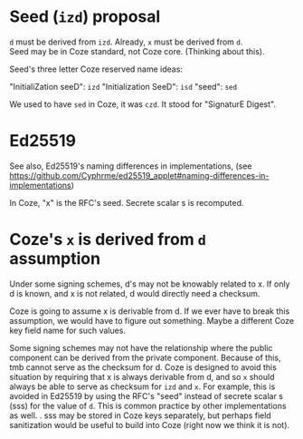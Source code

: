 # Seed (`izd`) proposal
`d` must be derived from `izd`.  Already, `x` must be derived from `d`.  
Seed may be in Coze standard, not Coze core.  (Thinking about this).

Seed's three letter Coze reserved name ideas: 

"InitialiZation seeD":   `izd`
"Initialization SeeD":   `isd`
"seed":                  `sed`


We used to have `sed` in Coze, it was `czd`.  It stood for "SignaturE Digest".




# Ed25519
See also, Ed25519's naming differences in
implementations, (see
https://github.com/Cyphrme/ed25519_applet#naming-differences-in-implementations)

In Coze, "x" is the RFC's seed.  Secrete scalar s is recomputed.    


# Coze's `x` is derived from `d` assumption
Under some signing schemes, d's may not be knowably related to x. If only d is
known, and x is not related, d would directly need a checksum.  

Coze is going to assume x is derivable from d.  If we ever have to break this
assumption, we would have to figure out something.  Maybe a different Coze key
field name for such values.    

Some signing schemes may not have the relationship where the public component
can be derived from the private component.  Because of this, tmb cannot serve as
the checksum for d.  Coze is designed to avoid this situation by requiring that
x is always derivable from d, and so `x` should always be able to serve as
checksum for `izd` and `x`.   For example, this is avoided in Ed25519 by using
the RFC's "seed" instead of secrete scalar s (sss) for the value of `d`.  This
is common practice by other implementations as well. .  sss may be stored in
Coze keys separately, but perhaps field sanitization would be useful to build
into Coze (right now we think it is not).  